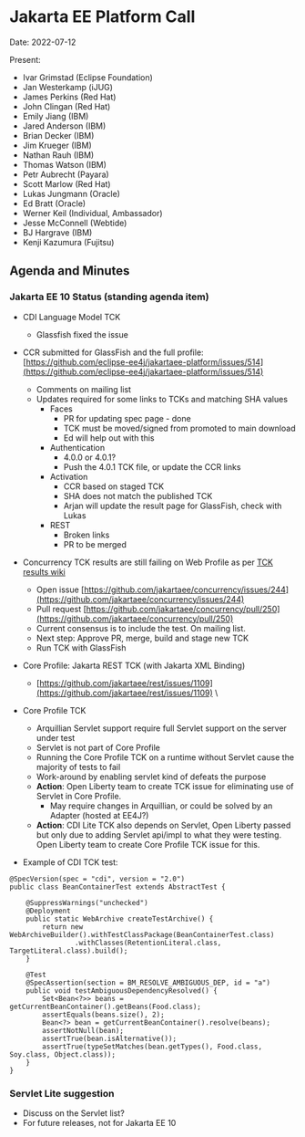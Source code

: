 # Jakarta EE Platform Call

Date: 2022-07-12

Present:

* Ivar Grimstad (Eclipse Foundation)
* Jan Westerkamp (iJUG)
* James Perkins (Red Hat)
* John Clingan (Red Hat)
* Emily Jiang (IBM)
* Jared Anderson (IBM)
* Brian Decker (IBM)
* Jim Krueger (IBM)
* Nathan Rauh (IBM)
* Thomas Watson (IBM)
* Petr Aubrecht (Payara)
* Scott Marlow (Red Hat)
* Lukas Jungmann (Oracle)
* Ed Bratt (Oracle)
* Werner Keil (Individual, Ambassador)
* Jesse McConnell (Webtide)
* BJ Hargrave (IBM)
* Kenji Kazumura (Fujitsu)


## Agenda and Minutes

### Jakarta EE 10 Status (standing agenda item)

* CDI Language Model TCK
    * Glassfish fixed the issue 

* CCR submitted for GlassFish and the full profile: [https://github.com/eclipse-ee4j/jakartaee-platform/issues/514](https://github.com/eclipse-ee4j/jakartaee-platform/issues/514)
    * Comments on mailing list
    * Updates required for some links to TCKs and matching SHA values
        * Faces
            * PR for updating spec page - done
            * TCK must be moved/signed from promoted to main download 
            * Ed will help out with this
        * Authentication
            * 4.0.0 or 4.0.1?
            * Push the 4.0.1 TCK file, or update the CCR links
        * Activation
            * CCR based on staged TCK
            * SHA does not match the published TCK
            * Arjan will update the result page for GlassFish, check with Lukas
        * REST
            * Broken links
            * PR to be merged 

* Concurrency TCK results are still failing on Web Profile as per [TCK results wiki](https://github.com/eclipse-ee4j/jakartaee-tck/wiki/Jakarta-EE-10.0-TCK-results#date--2022-07-11-and-2022-07-12)
    * Open issue [https://github.com/jakartaee/concurrency/issues/244](https://github.com/jakartaee/concurrency/issues/244)
    * Pull request [https://github.com/jakartaee/concurrency/pull/250](https://github.com/jakartaee/concurrency/pull/250)
    * Current consensus is to include the test. On mailing list.
    * Next step: Approve PR, merge, build and stage new TCK
    * Run TCK with GlassFish 

* Core Profile: Jakarta REST TCK (with Jakarta XML Binding)
    * [https://github.com/jakartaee/rest/issues/1109](https://github.com/jakartaee/rest/issues/1109)  \

* Core Profile TCK
    * Arquillian Servlet support require full Servlet support on the server under test
    * Servlet is not part of Core Profile
    * Running the Core Profile TCK on a runtime without Servlet cause the majority of tests to fail
    * Work-around by enabling servlet kind of defeats the purpose
    * **Action**: Open Liberty team to create TCK issue for eliminating use of Servlet in Core Profile.
        * May require changes in Arquillian, or could be solved by an Adapter (hosted at EE4J?)
    * **Action**: CDI Lite TCK also depends on Servlet, Open Liberty passed but only due to adding Servlet api/impl to what they were testing.  Open Liberty team to create Core Profile TCK issue for this. 

* Example of CDI TCK test:

```
@SpecVersion(spec = "cdi", version = "2.0")
public class BeanContainerTest extends AbstractTest {

    @SuppressWarnings("unchecked")
    @Deployment
    public static WebArchive createTestArchive() {
        return new WebArchiveBuilder().withTestClassPackage(BeanContainerTest.class)
                .withClasses(RetentionLiteral.class, TargetLiteral.class).build();
    }

    @Test
    @SpecAssertion(section = BM_RESOLVE_AMBIGUOUS_DEP, id = "a")
    public void testAmbiguousDependencyResolved() {
        Set<Bean<?>> beans = getCurrentBeanContainer().getBeans(Food.class);
        assertEquals(beans.size(), 2);
        Bean<?> bean = getCurrentBeanContainer().resolve(beans);
        assertNotNull(bean);
        assertTrue(bean.isAlternative());
        assertTrue(typeSetMatches(bean.getTypes(), Food.class, Soy.class, Object.class));
    }
}
```

### Servlet Lite suggestion
* Discuss on the Servlet list?
* For future releases, not for Jakarta EE 10
